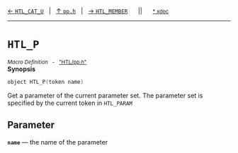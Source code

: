 [&#8592; `HTL_CAT_U`](HTL--pp--htl_cat_u.md)&nbsp;&nbsp;&nbsp;|&nbsp;&nbsp;&nbsp;[&#8593; `pp.h`](HTL--pp.md)&nbsp;&nbsp;&nbsp;|&nbsp;&nbsp;&nbsp;[&#8594; `HTL_MEMBER`](HTL--pp--htl_member.md)&nbsp;&nbsp;&nbsp;&nbsp;&nbsp;&nbsp;||&nbsp;&nbsp;&nbsp;&nbsp;&nbsp;&nbsp;<small>[\* xdoc](../xdoc/HTL/pp.xmd#L9)</small>
***

# `HTL_P`
<small>*Macro Definition* &nbsp; - &nbsp; ["HTL/pp.h"](../include/HTL/pp.h)</small>  
**Synopsis**

```cpp
object HTL_P(token name)
```

Get a parameter of the current parameter set.
The parameter set is specified by the current token in `HTL_PARAM`


## Parameter
**`name`** &#8213; the name of the parameter  
